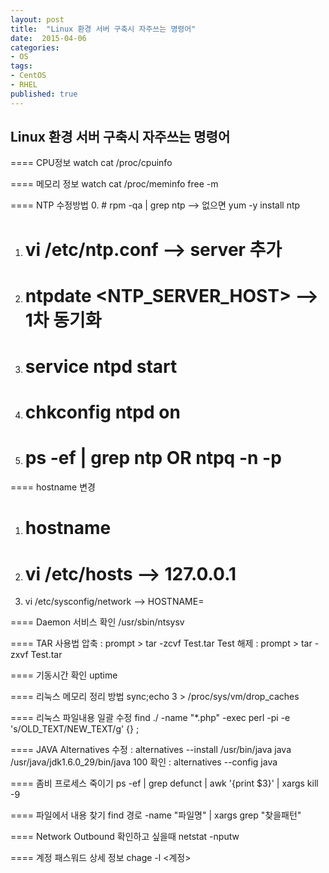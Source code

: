 ```yaml
---
layout: post
title:  "Linux 환경 서버 구축시 자주쓰는 명령어"
date:  2015-04-06
categories:
- OS
tags:
- CentOS
- RHEL
published: true
---
```

Linux 환경 서버 구축시 자주쓰는 명령어
---

==== CPU정보
watch cat /proc/cpuinfo

==== 메모리 정보
watch cat /proc/meminfo
free -m

==== NTP 수정방법
0. # rpm -qa | grep ntp --> 없으면  yum -y install ntp
1. # vi /etc/ntp.conf  --> server 추가
2. # ntpdate <NTP_SERVER_HOST> --> 1차 동기화
3. # service ntpd start
4. # chkconfig ntpd on
5. # ps -ef | grep ntp   OR   ntpq -n -p

==== hostname 변경
1. # hostname <HOSTNAME>
2. # vi /etc/hosts --> 127.0.0.1  <HOSTNAME>
3. vi /etc/sysconfig/network --> HOSTNAME=<HOSTNAME>

==== Daemon 서비스 확인
/usr/sbin/ntsysv

==== TAR 사용법
압축 : prompt > tar -zcvf Test.tar Test
해제 : prompt > tar -zxvf Test.tar

==== 기동시간 확인
uptime

==== 리눅스 메모리 정리 방법
sync;echo 3 > /proc/sys/vm/drop_caches

==== 리눅스 파일내용 일괄 수정
find ./ -name "*.php" -exec perl -pi -e 's/OLD_TEXT/NEW_TEXT/g' {} \;

==== JAVA Alternatives
수정 : alternatives --install /usr/bin/java java /usr/java/jdk1.6.0_29/bin/java 100
확인 : alternatives --config java

==== 좀비 프로세스 죽이기
ps -ef | grep defunct | awk '{print $3}' | xargs kill -9

==== 파일에서 내용 찾기
find 경로 -name "파일명" | xargs grep "찾을패턴"

==== Network Outbound 확인하고 싶을때
netstat -nputw

==== 계정 패스워드 상세 정보
chage -l <계정>